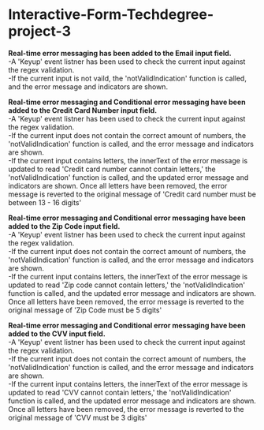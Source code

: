 # Interactive-Form-Techdegree-project-3

<strong>Real-time error messaging has been added to the Email input field.</strong> <br>
-A 'Keyup' event listner has been used to check the current input against the regex validation. <br>
-If the current input is not vaild, the 'notValidIndication' function is called, and the error message and indicators are shown.

<strong>Real-time error messaging and Conditional error messaging have been added to the Credit Card Number input field.</strong> <br>
-A 'Keyup' event listner has been used to check the current input against the regex validation. <br>
-If the current input does not contain the correct amount of numbers, the 'notValidIndication' function is called, and the error message and indicators are shown. <br>
-If the current input contains letters, the innerText of the error message is updated to read 'Credit card number cannot contain letters,' the 'notValidIndication' function is called, and the updated error message and indicators are shown. Once all letters have been removed, the error message is reverted to the original message of 'Credit card number must be between 13 - 16 digits' <br>

<strong>Real-time error messaging and Conditional error messaging have been added to the Zip Code input field.</strong> <br>
-A 'Keyup' event listner has been used to check the current input against the regex validation. <br>
-If the current input does not contain the correct amount of numbers, the 'notValidIndication' function is called, and the error message and indicators are shown. <br>
-If the current input contains letters, the innerText of the error message is updated to read 'Zip code cannot contain letters,' the 'notValidIndication' function is called, and the updated error message and indicators are shown. Once all letters have been removed, the error message is reverted to the original message of 'Zip Code must be 5 digits' <br>

<strong>Real-time error messaging and Conditional error messaging have been added to the CVV input field.</strong> <br>
-A 'Keyup' event listner has been used to check the current input against the regex validation. <br>
-If the current input does not contain the correct amount of numbers, the 'notValidIndication' function is called, and the error message and indicators are shown. <br>
-If the current input contains letters, the innerText of the error message is updated to read 'CVV cannot contain letters,' the 'notValidIndication' function is called, and the updated error message and indicators are shown. Once all letters have been removed, the error message is reverted to the original message of 'CVV must be 3 digits' <br>
